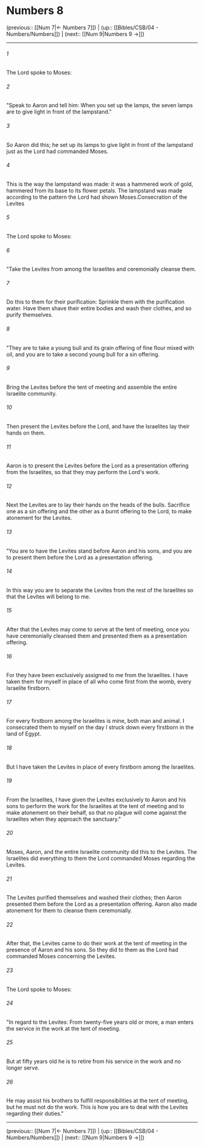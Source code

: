 # Numbers 8

(previous:: [[Num 7|← Numbers 7]]) | (up:: [[Bibles/CSB/04 - Numbers/Numbers]]) | (next:: [[Num 9|Numbers 9 →]])

***


###### 1 
The Lord spoke to Moses: 

###### 2 
"Speak to Aaron and tell him: When you set up the lamps, the seven lamps are to give light in front of the lampstand." 

###### 3 
So Aaron did this; he set up its lamps to give light in front of the lampstand just as the Lord had commanded Moses. 

###### 4 
This is the way the lampstand was made: it was a hammered work of gold, hammered from its base to its flower petals. The lampstand was made according to the pattern the Lord had shown Moses.Consecration of the Levites 

###### 5 
The Lord spoke to Moses: 

###### 6 
"Take the Levites from among the Israelites and ceremonially cleanse them. 

###### 7 
Do this to them for their purification: Sprinkle them with the purification water. Have them shave their entire bodies and wash their clothes, and so purify themselves. 

###### 8 
"They are to take a young bull and its grain offering of fine flour mixed with oil, and you are to take a second young bull for a sin offering. 

###### 9 
Bring the Levites before the tent of meeting and assemble the entire Israelite community. 

###### 10 
Then present the Levites before the Lord, and have the Israelites lay their hands on them. 

###### 11 
Aaron is to present the Levites before the Lord as a presentation offering from the Israelites, so that they may perform the Lord's work. 

###### 12 
Next the Levites are to lay their hands on the heads of the bulls. Sacrifice one as a sin offering and the other as a burnt offering to the Lord, to make atonement for the Levites. 

###### 13 
"You are to have the Levites stand before Aaron and his sons, and you are to present them before the Lord as a presentation offering. 

###### 14 
In this way you are to separate the Levites from the rest of the Israelites so that the Levites will belong to me. 

###### 15 
After that the Levites may come to serve at the tent of meeting, once you have ceremonially cleansed them and presented them as a presentation offering. 

###### 16 
For they have been exclusively assigned to me from the Israelites. I have taken them for myself in place of all who come first from the womb, every Israelite firstborn. 

###### 17 
For every firstborn among the Israelites is mine, both man and animal. I consecrated them to myself on the day I struck down every firstborn in the land of Egypt. 

###### 18 
But I have taken the Levites in place of every firstborn among the Israelites. 

###### 19 
From the Israelites, I have given the Levites exclusively to Aaron and his sons to perform the work for the Israelites at the tent of meeting and to make atonement on their behalf, so that no plague will come against the Israelites when they approach the sanctuary." 

###### 20 
Moses, Aaron, and the entire Israelite community did this to the Levites. The Israelites did everything to them the Lord commanded Moses regarding the Levites. 

###### 21 
The Levites purified themselves and washed their clothes; then Aaron presented them before the Lord as a presentation offering. Aaron also made atonement for them to cleanse them ceremonially. 

###### 22 
After that, the Levites came to do their work at the tent of meeting in the presence of Aaron and his sons. So they did to them as the Lord had commanded Moses concerning the Levites. 

###### 23 
The Lord spoke to Moses: 

###### 24 
"In regard to the Levites: From twenty-five years old or more, a man enters the service in the work at the tent of meeting. 

###### 25 
But at fifty years old he is to retire from his service in the work and no longer serve. 

###### 26 
He may assist his brothers to fulfill responsibilities at the tent of meeting, but he must not do the work. This is how you are to deal with the Levites regarding their duties."

***

(previous:: [[Num 7|← Numbers 7]]) | (up:: [[Bibles/CSB/04 - Numbers/Numbers]]) | (next:: [[Num 9|Numbers 9 →]])
